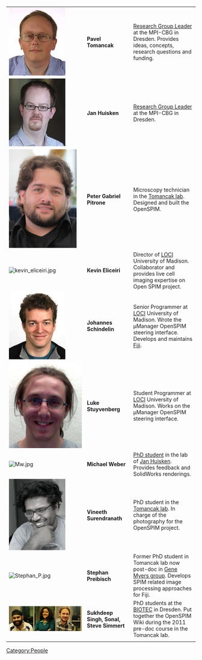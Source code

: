 ---
---
|                                                                      |                                          |                                                                                                                                                                                  |
| -------------------------------------------------------------------- | ---------------------------------------- | -------------------------------------------------------------------------------------------------------------------------------------------------------------------------------- |
| ![Pavel.jpg](Pavel.jpg "Pavel.jpg")                                  | **Pavel Tomancak**                       | [Research Group Leader](http://www.mpi-cbg.de/research/research-groups/pavel-tomancak.html) at the MPI-CBG in Dresden. Provides ideas, concepts, research questions and funding. |
| ![Jan.jpg](Jan.jpg "Jan.jpg")                                        | **Jan Huisken**                          | [Research Group Leader](http://www.mpi-cbg.de/huisken) at the MPI-CBG in Dresden.                                                                                                |
| ![PeterGPitrone.png](PeterGPitrone.png "PeterGPitrone.png")          | **Peter Gabriel Pitrone**                | Microscopy technician in the [Tomancak lab](http://www.mpi-cbg.de/research/research-groups/pavel-tomancak.html). Designed and built the OpenSPIM.                                |
| ![kevin\_eliceiri.jpg](kevin_eliceiri.jpg "kevin_eliceiri.jpg")      | **Kevin Eliceiri**                       | Director of [LOCI](http://loci.wisc.edu/) University of Madison. Collaborator and provides live cell imaging expertise on Open SPIM project.                                     |
| ![Johannes.jpg](Johannes.jpg "Johannes.jpg")                         | **Johannes Schindelin**                  | Senior Programmer at [LOCI](http://loci.wisc.edu/) University of Madison. Wrote the µManager OpenSPIM steering interface. Develops and maintains [Fiji](http://fiji.sc).         |
| ![lukestuyvenberg.jpeg](lukestuyvenberg.jpeg "lukestuyvenberg.jpeg") | **Luke Stuyvenberg**                     | Student Programmer at [LOCI](http://loci.wisc.edu/) University of Madison. Works on the µManager OpenSPIM steering interface.                                                    |
| ![Mw.jpg](Mw.jpg "Mw.jpg")                                           | **Michael Weber**                        | [PhD student](http://www.linkedin.com/profile/view?id=168139148) in the lab of [Jan Huisken](http://www.mpi-cbg.de/huisken). Provides feedback and SolidWorks renderings.        |
| ![Vineeth.jpg](Vineeth.jpg "Vineeth.jpg")                            | **Vineeth Surendranath**                 | PhD student in the [Tomancak lab](http://www.mpi-cbg.de/research/research-groups/pavel-tomancak.html). In charge of the photography for the OpenSPIM project.                    |
| ![Stephan\_P.jpg](Stephan_P.jpg "Stephan_P.jpg")                     | **Stephan Preibisch**                    | Former PhD student in Tomancak lab now post-doc in [Gene Myers group](http://research.janelia.org/myers/). Develops SPIM related image processing approaches for Fiji.           |
| ![Students.jpg](Students.jpg "Students.jpg")                         | **Sukhdeep Singh, Sonal, Steve Simmert** | PhD students at the [BIOTEC](http://www.biotec.tu-dresden.de/) in Dresden. Put together the OpenSPIM Wiki during the 2011 pre-doc course in the Tomancak lab.                    |
|                                                                      |                                          |                                                                                                                                                                                  |

[Category:People](Category:People "wikilink")
